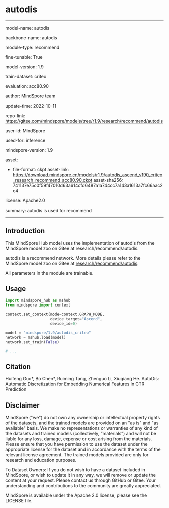 # autodis

---

model-name: autodis

backbone-name: autodis

module-type: recommend

fine-tunable: True

model-version: 1.9

train-dataset: criteo

evaluation: acc80.90

author: MindSpore team

update-time: 2022-10-11

repo-link: <https://gitee.com/mindspore/models/tree/r1.9/research/recommend/autodis>

user-id: MindSpore

used-for: inference

mindspore-version: 1.9

asset:

-
    file-format: ckpt
    asset-link: <https://download.mindspore.cn/models/r1.9/autodis_ascend_v190_criteo_research_recommend_acc80.90.ckpt>
    asset-sha256: 741137e75c0f59f47010d63a614cfd6487a1a744cc7a143a1613a7fc66aac2c4

license: Apache2.0

summary: autodis is used for recommend

---

## Introduction

This MindSpore Hub model uses the implementation of autodis from the MindSpore model zoo on Gitee at research/recommend/autodis.

autodis is a recommend network. More details please refer to the MindSpore model zoo on Gitee at [research/recommend/autodis](https://gitee.com/mindspore/models/blob/r1.9/research/recommend/autodis/README.md).

All parameters in the module are trainable.

## Usage

```python
import mindspore_hub as mshub
from mindspore import context

context.set_context(mode=context.GRAPH_MODE,
                    device_target="Ascend",
                    device_id=0)

model = "mindspore/1.9/autodis_criteo"
network = mshub.load(model)
network.set_train(False)

# ...
```

## Citation

Huifeng Guo*, Bo Chen*, Ruiming Tang, Zhenguo Li, Xiuqiang He. AutoDis: Automatic Discretization for Embedding Numerical Features in CTR Prediction

## Disclaimer

MindSpore ("we") do not own any ownership or intellectual property rights of the datasets, and the trained models are provided on an "as is" and "as available" basis. We make no representations or warranties of any kind of the datasets and trained models (collectively, “materials”) and will not be liable for any loss, damage, expense or cost arising from the materials. Please ensure that you have permission to use the dataset under the appropriate license for the dataset and in accordance with the terms of the relevant license agreement. The trained models provided are only for research and education purposes.

To Dataset Owners: If you do not wish to have a dataset included in MindSpore, or wish to update it in any way, we will remove or update the content at your request. Please contact us through GitHub or Gitee. Your understanding and contributions to the community are greatly appreciated.

MindSpore is available under the Apache 2.0 license, please see the LICENSE file.
